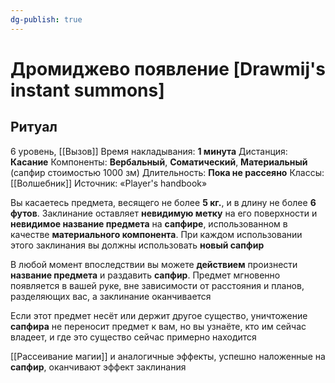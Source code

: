 ```yaml
---
dg-publish: true
---
```

# Дромиджево появление [Drawmij's instant summons]
## Ритуал
6 уровень, [[Вызов]]
Время накладывания: **1 минута**
Дистанция: **Касание**
Компоненты: **Вербальный**, **Соматический**, **Материальный** (сапфир стоимостью 1000 зм)
Длительность: **Пока не рассеяно**
Классы: [[Волшебник]]
Источник: «Player's handbook»

Вы касаетесь предмета, весящего не более **5 кг.**, и в длину не более **6 футов**. Заклинание оставляет **невидимую метку** на его поверхности и **невидимое название предмета** на **сапфире**, использованном в качестве **материального компонента**. При каждом использовании этого заклинания вы должны использовать **новый сапфир**

В любой момент впоследствии вы можете **действием** произнести **название предмета** и раздавить **сапфир**. Предмет мгновенно появляется в вашей руке, вне зависимости от расстояния и планов, разделяющих вас, а заклинание оканчивается

Если этот предмет несёт или держит другое существо, уничтожение **сапфира** не переносит предмет к вам, но вы узнаёте, кто им сейчас владеет, и где это существо сейчас примерно находится

[[Рассеивание магии]] и аналогичные эффекты, успешно наложенные на **сапфир**, оканчивают эффект заклинания